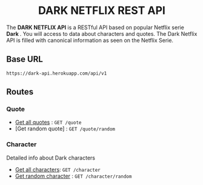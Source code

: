 <h1 align="center">DARK NETFLIX REST API</h1>

The <strong> DARK NETFLIX API</strong> is a RESTful API based  on popular Netflix serie <strong> Dark </strong>.
You will access to data about characters and quotes. The Dark Netflix API is filled with canonical information as seen on the Netflix Serie.

## Base URL

`https://dark-api.herokuapp.com/api/v1`

## Routes

### Quote 



* [Get all quotes](docs/v1/quote/all.md) : `GET /quote`
* [Get random quote] : `GET /quote/random`

### Character
Detailed info about Dark characters
* [Get all characters](docs/v1/character/all.md): `GET /character`
* [Get random character](docs/v1/character/random.md) : `GET /character/random`
